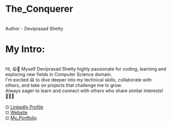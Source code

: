 # The_Conquerer

<br> Author - Deviprasad Shetty 
<br> 

# My Intro:

<br> Hi, 😃👋 Myself Deviprasad Shetty highly passionate for coding, learning and exploring new fields in Computer Science domain. 
<br> I'm excited 😃 to dive deeper into my technical skills, collaborate with others, and take on projects that challenge me to grow. 
<br> Always eager to learn and connect with others who share similar interests! 🤗🧑‍💻
<br> 
<br> ⊡⁠ [LinkedIn Profile](https://www.linkedin.com/in/deviprasad-shetty-4bba49313)
<br> ⊡⁠ [Website]()
<br> ⊡⁠ [My_Portfolio](https://github.com/DeviprasadShetty9833/My_Portfolio)
<br> 
